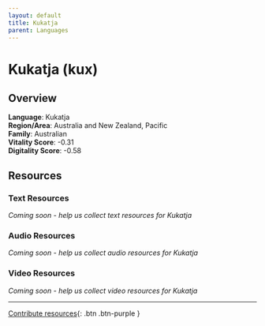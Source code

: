 ```yaml
---
layout: default
title: Kukatja
parent: Languages
---
```


# Kukatja (kux)

## Overview

**Language**: Kukatja  
**Region/Area**: Australia and New Zealand, Pacific  
**Family**: Australian  
**Vitality Score**: -0.31  
**Digitality Score**: -0.58  

## Resources

### Text Resources
*Coming soon - help us collect text resources for Kukatja*

### Audio Resources
*Coming soon - help us collect audio resources for Kukatja*

### Video Resources
*Coming soon - help us collect video resources for Kukatja*

---

[Contribute resources](https://fairtrain.github.io/){: .btn .btn-purple }
